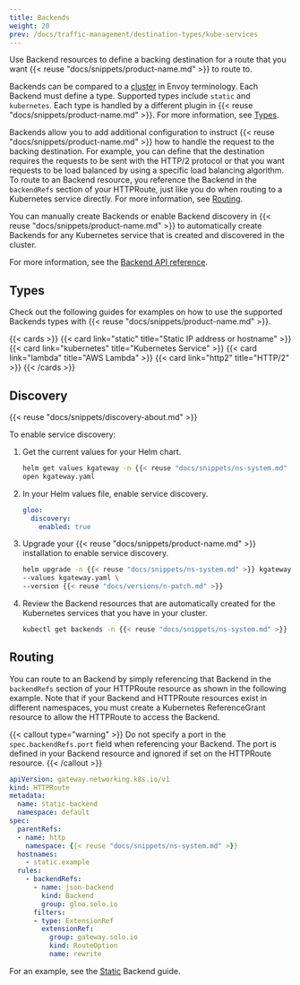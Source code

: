 ```yaml
---
title: Backends
weight: 20
prev: /docs/traffic-management/destination-types/kube-services
---
```



Use Backend resources to define a backing destination for a route that you want {{< reuse "docs/snippets/product-name.md" >}} to route to.

Backends can be compared to a [cluster](https://www.envoyproxy.io/docs/envoy/latest/api-v3/config/cluster/v3/cluster.proto) in Envoy terminology. Each Backend must define a type. Supported types include `static` and `kubernetes`. Each type is handled by a different plugin in {{< reuse "docs/snippets/product-name.md" >}}. For more information, see [Types](#types). 

Backends allow you to add additional configuration to instruct {{< reuse "docs/snippets/product-name.md" >}} how to handle the request to the backing destination. For example, you can define that the destination requires the requests to be sent with the HTTP/2 protocol or that you want requests to be load balanced by using a specific load balancing algorithm. To route to an Backend resource, you reference the Backend in the `backendRefs` section of your HTTPRoute, just like you do when routing to a Kubernetes service directly. For more information, see [Routing](#routing). 

You can manually create Backends or enable Backend discovery in {{< reuse "docs/snippets/product-name.md" >}} to automatically create Backends for any Kubernetes service that is created and discovered in the cluster. 

For more information, see the [Backend API reference](/docs/reference/api/backend). 

## Types

Check out the following guides for examples on how to use the supported Backends types with {{< reuse "docs/snippets/product-name.md" >}}. 

{{< cards >}}
  {{< card link="static" title="Static IP address or hostname" >}}
  {{< card link="kubernetes" title="Kubernetes Service" >}}
  {{< card link="lambda" title="AWS Lambda" >}}
  {{< card link="http2" title="HTTP/2" >}}
{{< /cards >}}

<!-- TODO supported backends

You can create Backends of type `static`, `kube`, `aws`, and `gcp`. 

{{% callout type="info" %}}
Backends of type `azure`, `consul`, `grpc`, `rest`, or `awsEc2` are not supported in {{< reuse "docs/snippets/product-name.md" >}} when using the {{< reuse "docs/snippets/k8s-gateway-api-name.md" >}}. You can use these types of Backends when using a gateway proxy that is configured for the {{< reuse "docs/snippets/product-name.md" >}} API. For more information, see [Destination types in the {{< reuse "docs/snippets/product-name.md" >}} ({{< reuse "docs/snippets/product-name.md" >}} API) documentation](https://docs.solo.io/gloo-edge/latest/guides/traffic_management/destination_types/).
{{% /callout %}}

Check out the following guides for examples on how to use Backends with {{< reuse "docs/snippets/product-name.md" >}}:  
* [Static](/traffic-management/destination-types/backends/static/)
* [Kubernetes service](/traffic-management/destination-types/backends/kubernetes/)
* [Google Cloud Run](/traffic-management/destination-types/backends/cloud-run/)
* [AWS Lambda](/traffic-management/destination-types/backends/lambda/)
* [HTTP/2](/traffic-management/destination-types/backends/http2/)

-->

<!--

### Static

Static Backends are the 

### Kubernetes
-->

## Discovery

{{< reuse "docs/snippets/discovery-about.md" >}}

To enable service discovery: 

1. Get the current values for your Helm chart. 
   ```sh
   helm get values kgateway -n {{< reuse "docs/snippets/ns-system.md" >}} -o yaml > kgateway.yaml
   open kgateway.yaml
   ```

2. In your Helm values file, enable service discovery. 
   ```yaml
   gloo:
     discovery:
       enabled: true
   ```

3. Upgrade your {{< reuse "docs/snippets/product-name.md" >}} installation to enable service discovery. 
   ```sh
   helm upgrade -n {{< reuse "docs/snippets/ns-system.md" >}} kgateway kgateway/kgateway\
   --values kgateway.yaml \
   --version {{< reuse "docs/versions/n-patch.md" >}} 
   ```
   
4. Review the Backend resources that are automatically created for the Kubernetes services that you have in your cluster. 
   ```sh
   kubectl get backends -n {{< reuse "docs/snippets/ns-system.md" >}}
   ```

## Routing

You can route to an Backend by simply referencing that Backend in the `backendRefs` section of your HTTPRoute resource as shown in the following example. Note that if your Backend and HTTPRoute resources exist in different namespaces, you must create a Kubernetes ReferenceGrant resource to allow the HTTPRoute to access the Backend.

{{< callout type="warning" >}}
Do not specify a port in the `spec.backendRefs.port` field when referencing your Backend. The port is defined in your Backend resource and ignored if set on the HTTPRoute resource.
{{< /callout >}}

```yaml {linenos=table,hl_lines=[13,14,15,16],linenostart=1,filename="backend-httproute.yaml"}
apiVersion: gateway.networking.k8s.io/v1
kind: HTTPRoute
metadata:
  name: static-backend
  namespace: default
spec:
  parentRefs:
  - name: http
    namespace: {{< reuse "docs/snippets/ns-system.md" >}}
  hostnames:
    - static.example
  rules:
    - backendRefs:
      - name: json-backend
        kind: Backend
        group: gloo.solo.io
      filters:
      - type: ExtensionRef
        extensionRef:
          group: gateway.solo.io
          kind: RouteOption
          name: rewrite
```

For an example, see the [Static](/docs/traffic-management/destination-types/backends/static/) Backend guide. 
